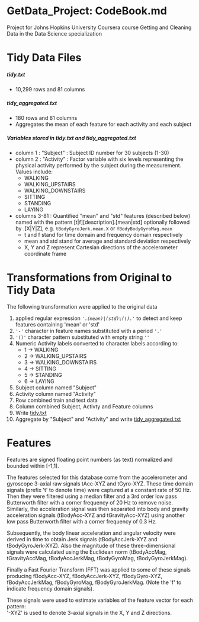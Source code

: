 GetData_Project: CodeBook.md
============================

Project for Johns Hopkins University Coursera course Getting and Cleaning Data in the Data Science specialization


Tidy Data Files
==========
##### tidy.txt
* 10,299 rows and 81 columns

##### tidy_aggregated.txt
* 180 rows and 81 columns
* Aggregates the mean of each feature for each activity and each subject

##### Variables stored in tidy.txt and tidy_aggregated.txt
* column 1 : "Subject" : Subject ID number for 30 subjects (1-30)
* column 2 : "Activity" : Factor variable with six levels representing the physical activity performed by the subject during the measurement. Values include:
	* WALKING
	* WALKING_UPSTAIRS
	* WALKING_DOWNSTAIRS
	* SITTING
	* STANDING
	* LAYING 
* columns 3-81 : Quantified "mean" and "std" features (described below) named with the pattern [t|f][description].[mean|std] optionally followed by .[X|Y|Z], e.g. <code>tBodyGyroJerk.mean.X</code> or <code>fBodyBodyGyroMag.mean</code>
	* t and f stand for time domain and frequency domain respectively
	* mean and std stand for average and standard deviation respectively
	* X, Y and Z represent Cartesian directions of the accelerometer coordinate frame

Transformations from Original to Tidy Data
==========================================
The following transformation were applied to the original data

1.  applied regular expression <code>'.*(mean)|(std)\\(\\).*'</code> to detect and keep features containing 'mean' or 'std'
2.  <code>'-'</code> character in feature names substituted with a period <code>'.'</code>
3.  <code>'()'</code> character pattern substituted with empty string <code>''</code>
4.  Numeric Activity labels converted to character labels according to:
	* 1 -> WALKING
	* 2 -> WALKING_UPSTAIRS
	* 3 -> WALKING_DOWNSTAIRS
	* 4 -> SITTING
	* 5 -> STANDING
	* 6 -> LAYING	
5.  Subject column named "Subject"
6.  Activity column named "Activity"
7.  Row combined train and test data
8.  Column combined Subject, Activty and Feature columns
7.  Write [tidy.txt](tidy.txt)
8.  Aggregate by "Subject" and "Activity" and write [tidy_aggregated.txt](tidy_aggregated.txt)
	
Features
========
Features are signed floating point numbers (as text) normalized and bounded within [-1,1].

The features selected for this database come from the accelerometer and gyroscope 3-axial raw signals tAcc-XYZ and tGyro-XYZ. These time domain signals (prefix 't' to denote time) were captured at a constant rate of 50 Hz. Then they were filtered using a median filter and a 3rd order low pass Butterworth filter with a corner frequency of 20 Hz to remove noise. Similarly, the acceleration signal was then separated into body and gravity acceleration signals (tBodyAcc-XYZ and tGravityAcc-XYZ) using another low pass Butterworth filter with a corner frequency of 0.3 Hz. 

Subsequently, the body linear acceleration and angular velocity were derived in time to obtain Jerk signals (tBodyAccJerk-XYZ and tBodyGyroJerk-XYZ). Also the magnitude of these three-dimensional signals were calculated using the Euclidean norm (tBodyAccMag, tGravityAccMag, tBodyAccJerkMag, tBodyGyroMag, tBodyGyroJerkMag). 

Finally a Fast Fourier Transform (FFT) was applied to some of these signals producing fBodyAcc-XYZ, fBodyAccJerk-XYZ, fBodyGyro-XYZ, fBodyAccJerkMag, fBodyGyroMag, fBodyGyroJerkMag. (Note the 'f' to indicate frequency domain signals). 

These signals were used to estimate variables of the feature vector for each pattern:  
'-XYZ' is used to denote 3-axial signals in the X, Y and Z directions.




